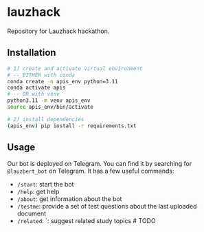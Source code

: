 # lauzhack
Repository for Lauzhack hackathon.



## Installation

```bash
# 1) create and activate virtual environment
# -- EITHER with conda
conda create -n apis_env python=3.11
conda activate apis
# -- OR with venv
python3.11 -m venv apis_env
source apis_env/bin/activate

# 2) install dependencies
(apis_env) pip install -r requirements.txt
```

## Usage

Our bot is deployed on Telegram. You can find it by searching for `@lauzbert_bot` on Telegram. It has a few useful commands:

- `/start`: start the bot
- `/help`: get help
- `/about`: get information about the bot
- `/testme`: provide a set of test questions about the last uploaded document
- `/related`: `: suggest related study topics # TODO